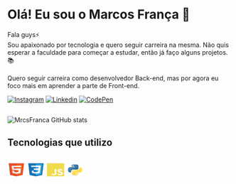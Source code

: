 # Olá! Eu sou o Marcos França 👋

Fala guys⚡ <br>
Sou apaixonado por tecnologia e quero seguir carreira na mesma. Não quis esperar a faculdade para começar a estudar, então já faço alguns projetos.📚 <br> <br> 
Quero seguir carreira como desenvolvedor Back-end, mas por agora eu foco mais em aprender a parte de Front-end. <br>

[![Instagram](https://img.shields.io/badge/Instagram-E4405F?style=for-the-badge&logo=instagram&logoColor=white)](https://instagram.com/mrcsfranca)
[![Linkedin](https://img.shields.io/badge/LinkedIn-0077B5?style=for-the-badge&logo=linkedin&logoColor=white)](https://linkedin.com/in/mrcsfranca)
[![CodePen](https://img.shields.io/badge/Codepen-000000?style=for-the-badge&logo=codepen&logoColor=white)](https://codepen.io/MrcsFranca)

##

![MrcsFranca GitHub stats](https://github-readme-stats.vercel.app/api?username=MrcsFranca&show_icons=true&theme=radical)

## Tecnologias que utilizo

<div style="display: inline_block"><br>
  <img align="center" alt="Mrcs-HTML" height="30" width="40" src="https://raw.githubusercontent.com/devicons/devicon/master/icons/html5/html5-original.svg">
  <img align="center" alt="Mrcs-CSS" height="30" width="40" src="https://raw.githubusercontent.com/devicons/devicon/master/icons/css3/css3-original.svg">
  <img align="center" alt="Mrcs-Js" height="30" width="40" src="https://raw.githubusercontent.com/devicons/devicon/master/icons/javascript/javascript-plain.svg">
  <img align="center" alt="Mrcs-Python" height="30" width="40" src="https://raw.githubusercontent.com/devicons/devicon/master/icons/python/python-original.svg">
</div>
